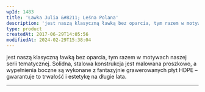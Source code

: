 ```yaml
---
wpId: 1483
title: 'Ławka Julia &#8211; Leśna Polana'
description: 'jest naszą klasyczną ławką bez oparcia, tym razem w motywach naszej serii tematycznej. Solidna, stalowa konstrukcja jest malowana proszkowo, a wypełnienia boczne są wykonane z fantazyjnie grawerowanych płyt HDPE – gwarantuje to trwałość i estetykę na długie lata.'
type: product
createdAt: 2017-06-29T14:05:56
modifiedAt: 2024-02-29T15:38:04
---
```



jest naszą klasyczną ławką bez oparcia, tym razem w motywach naszej serii tematycznej. Solidna, stalowa konstrukcja jest malowana proszkowo, a wypełnienia boczne są wykonane z fantazyjnie grawerowanych płyt HDPE – gwarantuje to trwałość i estetykę na długie lata.

* * *
